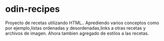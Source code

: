 # odin-recipes
Proyecto de recetas utilizando HTML..
Aprediendo varios conceptos como por ejemplo,listas ordenadas y desordenadas,links a otras recetas y archivos de imagen.
Ahora tambien agregado de estilos a las recetas.

